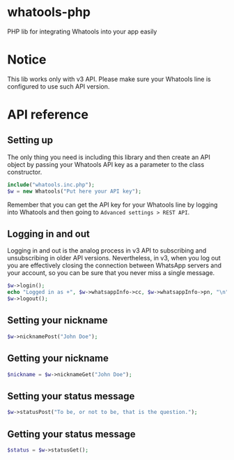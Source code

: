 whatools-php
=========
PHP lib for integrating Whatools into your app easily

# Notice
This lib works only with v3 API. Please make sure your Whatools line is configured to use such API version.

# API reference
## Setting up
The only thing you need is including this library and then create an API object by passing your Whatools API key as a parameter to the class constructor.
```php
include("whatools.inc.php");
$w = new Whatools("Put here your API key");
```
Remember that you can get the API key for your Whatools line by logging into Whatools and then going to ```Advanced settings > REST API```.

## Logging in and out
Logging in and out is the analog process in v3 API to subscribing and unsubscribing in older API versions. Nevertheless, in v3, when you log out you are effectively closing the connection between WhatsApp servers and your account, so you can be sure that you never miss a single message.
```php
$w->login();
echo "Logged in as +", $w->whatsappInfo->cc, $w->whatsappInfo->pn, "\n";
$w->logout();
```

## Setting your nickname
```php
$w->nicknamePost("John Doe");
```
## Getting your nickname
```php
$nickname = $w->nicknameGet("John Doe");
```
## Setting your status message
```php
$w->statusPost("To be, or not to be, that is the question.");
```
## Getting your status message
```php
$status = $w->statusGet();
```
